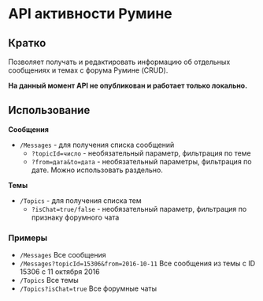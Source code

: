 ﻿# API активности Румине
## Кратко
Позволяет получать и редактировать информацию об отдельных сообщениях и темах с форума Румине (CRUD).

**На данный момент API не опубликован и работает только локально.**

## Использование
**Сообщения**
- ```/Messages``` - для получения списка сообщений
    - ```?topicId=число``` - необязательный параметр, фильтрация по теме
    - ```?from=дата&to=дата``` - необязательный параметры, фильтрация по дате. Можно использовать раздельно.

**Темы**
- ```/Topics``` - для получения списка тем
    - ```?isChat=true/false``` - необязательный параметр, фильтрация по признаку форумного чата

### Примеры
- ```/Messages```
Все сообщения
- ```/Messages?topicId=15306&from=2016-10-11```
Все сообщения из темы с ID 15306 с 11 октября 2016
- ```/Topics```
Все темы
- ```/Topics?isChat=true```
Все форумные чаты
